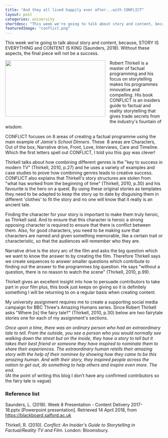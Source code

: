 ```yaml
---
title: "And they all lived happily ever after...with CONFLICT"
layout: post
categories: university
shortdesc: "This week we're going to talk about story and content, because, STORY IS EVERYTHING and CONTENT IS KING. Without these aspects, the&nbsp;final piece will not be a success."
featuredImage: "conflict.png"
---
```


This week we're going to talk about story and content, because, STORY IS EVERYTHING and CONTENT IS KING (Saunders, 2018). Without these aspects, the&nbsp;final piece will not be a success.

<a href="https://1.bp.blogspot.com/-4RVtXzLFe2Q/WtIgnxESD5I/AAAAAAAAAYw/3L7_70GG5QIuMYKq55517VG7mM7FhZ1AwCLcBGAs/s1600/img_0.jpg" imageanchor="1" style="clear: left; float: left; margin-bottom: 1em; margin-right: 1em;"><img border="0" data-original-height="329" data-original-width="584" height="180" src="https://1.bp.blogspot.com/-4RVtXzLFe2Q/WtIgnxESD5I/AAAAAAAAAYw/3L7_70GG5QIuMYKq55517VG7mM7FhZ1AwCLcBGAs/s320/img_0.jpg" width="320" /></a>Robert Thirkell is a master of factual programming and his focus on storytelling makes his programmes innovative and compelling. His book CONFLICT is an insiders guide to factual and reality storytelling that gives trade secrets from the industry's fountain of wisdom.

CONFLICT focuses on 8 areas of creating a factual programme using the main example of <i>Jamie's School&nbsp;Dinners</i>. These&nbsp; 8 areas are Characters, Out of the box, Narrative drive, Front, Love, Interviews, Care and Timeline. Which the first letters spell out CONFLICT, I told you this guy was clever!

Thirkell talks about how combining different genres is the "key to success in modern TV" (Thirkell, 2010, p.27) and he uses a variety of examples and case studies to prove how combining genres leads to creative success. CONFLICT also explains that Thirkell's story structures are stolen from "what has worked from the beginning of time" (Thirkell, 2010, p.30) and his favourite is the hero on a quest. By using these original stories as templates they need to be adapted to keep the story up to date by disguising them in different 'clothes' to fit the story and no one will know that it really is an ancient tale.

Finding the character for your story is important to make them truly heroic, as Thirkell said. And to ensure that this character is heroic&nbsp;a strong opposing character is required to ensure that there is conflict between them. Also, for good characters, you need to be making sure that characters are named and given something memorable,&nbsp;like a certain trait or characteristic,&nbsp;so that the audiences will remember who they are.

Narrative drive is the story arc of the film and asks the big question which we want to know the answer to by creating the film. Therefore Thirkell says we create sequences to answer smaller questions which contribute to finding out the answer to the programmes big question. He says "without a question, there is no reason to watch the scene" (Thirkell, 2010, p.99).

Thirkell gives an excellent insight into how to persuade contributors to take part in your film plus, this book just keeps on giving so it is definitely something I will be returning to on a regular basis when creating content.

My university assignment requires me to create a supporting social media campaign for BBC Three's Amazing Humans series. Since Robert Thirkell asks "Where [is] the fairy tale?" (Thirkell, 2010, p.30) below are two fairytale stories one for each of my assignment's sections.

<div class="MsoNormal">
<i>Once upon a time, there was an ordinary person who had an extraordinary tale to tell. From the outside, you see a person who you would normally see walking down the street but on the inside, they have a story to tell but it takes their best friend or someone they have inspired to nominate them to share their experiences. The extraordinary human retells their amazing story with the help of their nominee by showing how they came to be this amazing human. And with their story, they inspired people across the nation to get out, do something to help others and inspire even more. The end.</i><o:p></o:p></div>
<div class="MsoNormal">

</div>

<div class="MsoNormal">
(At the point of writing this blog I don’t have any confirmed contributors so the fairy tale is vague)<o:p></o:p></div>

<h3>
Reference list</h3>
Saunders, L. (2018). Week 8 Presentation - Content Delivery 2017-18.pptx&nbsp;[Powerpoint presentation]. Retrieved 14 April 2018, from <a href="https://blackboard.salford.ac.uk/">https://blackboard.salford.ac.uk</a>

Thirkell, R. (2010). <i>Conflict: An Insider's Guide to Storytelling in Factual/Reality TV and Film. </i>London: Bloomsbury.